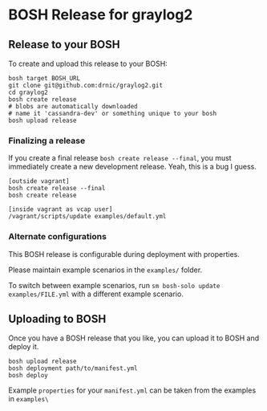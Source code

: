 # BOSH Release for graylog2

## Release to your BOSH

To create and upload this release to your BOSH:

```
bosh target BOSH_URL
git clone git@github.com:drnic/graylog2.git
cd graylog2
bosh create release
# blobs are automatically downloaded
# name it 'cassandra-dev' or something unique to your bosh
bosh upload release
```

### Finalizing a release

If you create a final release `bosh create release --final`, you must immediately create a new development release. Yeah, this is a bug I guess.

```
[outside vagrant]
bosh create release --final
bosh create release

[inside vagrant as vcap user]
/vagrant/scripts/update examples/default.yml
```


### Alternate configurations

This BOSH release is configurable during deployment with properties. 

Please maintain example scenarios in the `examples/` folder.

To switch between example scenarios, run `sm bosh-solo update examples/FILE.yml` with a different example scenario.

## Uploading to BOSH

Once you have a BOSH release that you like, you can upload it to BOSH and deploy it.

```
bosh upload release
bosh deployment path/to/manifest.yml
bosh deploy
```

Example `properties` for your `manifest.yml` can be taken from the examples in `examples\`

